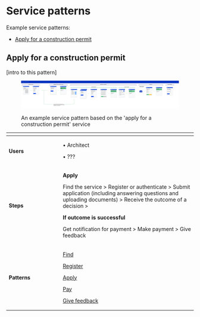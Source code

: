 # Service patterns

Example service patterns:

* [Apply for a construction permit](./#apply-for-a-construction-permit)

## Apply for a construction permit

\[intro to this pattern]

<figure><img src="../../.gitbook/assets/Choosing your patterns.png" alt=""><figcaption><p>An example service pattern based on the 'apply for a construction permit' service</p></figcaption></figure>

<table data-header-hidden><thead><tr><th width="131"></th><th></th></tr></thead><tbody><tr><td><strong>Users</strong></td><td><p>• Architect</p><p>• ???</p></td></tr><tr><td><strong>Steps</strong></td><td><p><strong>Apply</strong></p><p>Find the service > Register or authenticate > Submit application (including answering questions and uploading documents) > Receive the outcome of a decision ></p><p></p><p><strong>If outcome is successful</strong></p><p>Get notification for payment > Make payment > Give feedback</p></td></tr><tr><td><strong>Patterns</strong></td><td><p><a href="find.md">Find</a></p><p><a href="register.md">Register</a></p><p><a href="apply.md">Apply</a></p><p><a href="pay.md">Pay</a></p><p><a href="../design-patterns/asking-users-for-feedback.md">Give feedback</a></p></td></tr></tbody></table>

